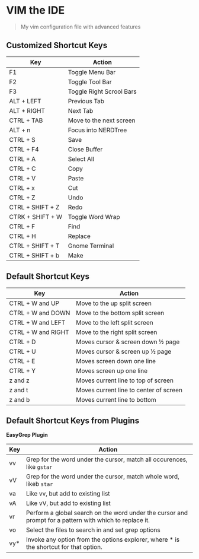 # VIM the IDE

> My vim configuration file with advanced features

## Customized Shortcut Keys

| Key | Action |
| -- | -- |
| F1 | Toggle Menu Bar |
| F2 |  Toggle Tool Bar |
| F3 | Toggle Right Scrool Bars |
| ALT + LEFT | Previous Tab |
| ALT + RIGHT | Next Tab |
| CTRL + TAB | Move to the next screen |
| ALT + n | Focus into NERDTree |
| CTRL + S | Save |
| CTRL + F4 | Close Buffer |
| CTRL + A | Select All |
| CTRL + C | Copy |
| CTRL + V | Paste |
| CTRL + x | Cut |
| CTRL + Z | Undo |
| CTRL + SHIFT + Z | Redo |
| CTRK + SHIFT + W | Toggle Word Wrap |
| CTRL + F | Find |
| CTRL + H | Replace |
| CTRL + SHIFT + T | Gnome Terminal |
| CTRL + SHIFT + b | Make |

## Default Shortcut Keys

| Key | Action |
| -- | -- |
| CTRL + W and UP | Move to the up split screen |
| CTRL + W and DOWN | Move to the bottom split screen |
| CTRL + W and LEFT | Move to the left split screen |
| CTRL + W and RIGHT | Move to the right split screen |
| CTRL + D | Moves cursor & screen down ½ page |
| CTRL + U | Moves cursor & screen up ½ page|
| CTRL + E | Moves screen down one line |
| CTRL + Y | Moves screen up one line |
| z and z | Moves current line to top of screen |
| z and t | Moves current line to center of screen |
| z and b | Moves current line to bottom |

## Default Shortcut Keys from Plugins

**EasyGrep Plugin**

| Key | Action |
| -- | -- |
| <Leader>vv  | Grep for the word under the cursor, match all occurences, like `gstar` |
| <Leader>vV  | Grep for the word under the cursor, match whole word, likeb `star` |
| <Leader>va  | Like vv, but add to existing list |
| <Leader>vA  | Like vV, but add to existing list |
| <Leader>vr  | Perform a global search on the word under the cursor and prompt for a pattern with which to replace it. |
| <Leader>vo  | Select the files to search in and set grep options |
| <Leader>vy* | Invoke any option from the options explorer, where * is the shortcut for that option. |